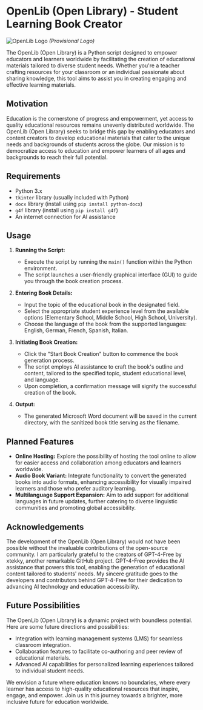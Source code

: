 # OpenLib (Open Library) - Student Learning Book Creator

![OpenLib Logo](OpenLib/hrml/pics/OpenLib.png)
*(Provisional Logo)*

The OpenLib (Open Library) is a Python script designed to empower educators and learners worldwide by facilitating the creation of educational materials tailored to diverse student needs. Whether you're a teacher crafting resources for your classroom or an individual passionate about sharing knowledge, this tool aims to assist you in creating engaging and effective learning materials.

## Motivation

Education is the cornerstone of progress and empowerment, yet access to quality educational resources remains unevenly distributed worldwide. The OpenLib (Open Library) seeks to bridge this gap by enabling educators and content creators to develop educational materials that cater to the unique needs and backgrounds of students across the globe. Our mission is to democratize access to education and empower learners of all ages and backgrounds to reach their full potential.

## Requirements

- Python 3.x
- `tkinter` library (usually included with Python)
- `docx` library (install using `pip install python-docx`)
- `g4f` library (install using `pip install g4f`)
- An internet connection for AI assistance

## Usage

1. **Running the Script:**
   - Execute the script by running the `main()` function within the Python environment.
   - The script launches a user-friendly graphical interface (GUI) to guide you through the book creation process.

2. **Entering Book Details:**
   - Input the topic of the educational book in the designated field.
   - Select the appropriate student experience level from the available options (Elementary School, Middle School, High School, University).
   - Choose the language of the book from the supported languages: English, German, French, Spanish, Italian.

3. **Initiating Book Creation:**
   - Click the "Start Book Creation" button to commence the book generation process.
   - The script employs AI assistance to craft the book's outline and content, tailored to the specified topic, student educational level, and language.
   - Upon completion, a confirmation message will signify the successful creation of the book.

4. **Output:**
   - The generated Microsoft Word document will be saved in the current directory, with the sanitized book title serving as the filename.

## Planned Features

- **Online Hosting:** Explore the possibility of hosting the tool online to allow for easier access and collaboration among educators and learners worldwide.
- **Audio Book Variant:** Integrate functionality to convert the generated books into audio formats, enhancing accessibility for visually impaired learners and those who prefer auditory learning.
- **Multilanguage Support Expansion:** Aim to add support for additional languages in future updates, further catering to diverse linguistic communities and promoting global accessibility.

## Acknowledgements

The development of the OpenLib (Open Library) would not have been possible without the invaluable contributions of the open-source community. I am particularly grateful to the creators of GPT-4-Free by xtekky, another remarkable GitHub project. GPT-4-Free provides the AI assistance that powers this tool, enabling the generation of educational content tailored to students' needs. My sincere gratitude goes to the developers and contributors behind GPT-4-Free for their dedication to advancing AI technology and education accessibility.

## Future Possibilities

The OpenLib (Open Library) is a dynamic project with boundless potential. Here are some future directions and possibilities:
- Integration with learning management systems (LMS) for seamless classroom integration.
- Collaboration features to facilitate co-authoring and peer review of educational materials.
- Advanced AI capabilities for personalized learning experiences tailored to individual student needs.

We envision a future where education knows no boundaries, where every learner has access to high-quality educational resources that inspire, engage, and empower. Join us in this journey towards a brighter, more inclusive future for education worldwide.
